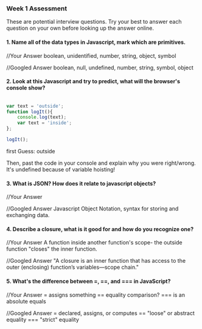 ### Week 1 Assessment

These are potential interview questions. Try your best to answer each question on your own before looking up the answer online.

#### 1. Name all of the data types in Javascript, mark which are primitives.

  //Your Answer
  boolean, unidentified, number, string, object, symbol


  //Googled Answer
  boolean, null, undefined, number, string, symbol, object


#### 2. Look at this Javascript and try to predict, what will the browser's console show?

``` javascript

var text = 'outside';
function logIt(){
    console.log(text);
    var text = 'inside';
};

logIt();

```

first Guess: outside

Then, past the code in your console and explain why you were right/wrong.
It's undefined because of variable hoisting!


#### 3. What is JSON? How does it relate to javascript objects?

  //Your Answer

  //Googled Answer
  Javascript Object Notation, syntax for storing and exchanging data.


#### 4. Describe a closure, what is it good for and how do you recognize one?

  //Your Answer
  A function inside another function's scope- the outside function "closes" the inner function.

  //Googled Answer
  "A closure is an inner function that has access to the outer (enclosing) function’s variables—scope chain."


#### 5. What's the difference between =, ==, and === in JavaScript?

  //Your Answer
  = assigns something
  == equality comparison?
  === is an absolute equals


  //Googled Answer
  = declared, assigns, or computes
  == "loose" or abstract equality
  === "strict" equality
